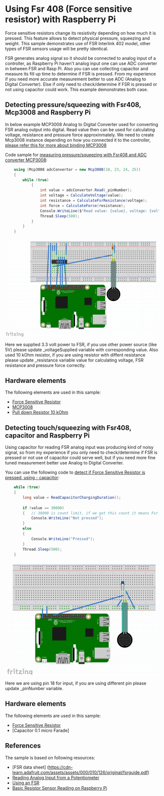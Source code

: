 # Using Fsr 408 (Force sensitive resistor) with Raspberry Pi

Force sensitive resistors change its resistivity depending on how much it is pressed. This feature allows to detect physical pressure, squeezing and weight. This sample demonstrates use of FSR Interlink 402 model, other types of FSR sensors usage will be pretty identical.

FSR generates analog signal so it should be connected to analog input of a controller, as Raspberry Pi haven't analog input one can use ADC converter in between FSR and Rasp Pi. Also you can use collecting capacitor and measure its fill up time to determine if FSR is pressed. From my experience if you need more accurate measurement better to use ADC (Analog to Digital Converter). Else if only need to check/determine if FSR is pressed or not using capacitor could work. This example demonstrates both case.

## Detecting pressure/squeezing with Fsr408, Mcp3008 and Raspberry Pi 

 In below example MCP3008 Analog to Digital Converter used for converting FSR analog output into digital. Read value then can be used for calculating voltage, resistance and pressure force approxinmately. We need to create Mcp3008 instance depending on how you connected it to the controller, [please refer this for more about binding MCP3008](https://github.com/dotnet/iot/tree/master/src/devices/Mcp3008/samples)

Code sample for [measuring pressure/squeezing with Fsr408 and ADC converter MCP3008](FsrWithAdcSample.cs#L58-L75):

```csharp
    using (Mcp3008 adcConvertor = new Mcp3008(18, 23, 24, 25))
    {
        while (true)
            {
                int value = adcConvertor.Read(_pinNumber);
                int voltage = CalculateVoltage(value);
                int resistance = CalculateFsrResistance(voltage);
                int force = CalculateForce(resistance);
                Console.WriteLine($"Read value: {value}, voltage: {voltage}, resistance: {resistance}, approximate force in Newtons: {force}");
                Thread.Sleep(500);
            }
        }
    }
```

![Fsr408 with Mcp3008 and Raspberry Pi diagram](Fsr408_Mcp3008_RaspPi.png)

Here we supplied 3.3 volt power to FSR, if you use other power source (like 5V) please update _voltageSupplied variable with corresponding value. Also used 10 kOhm resistor, if you are using resistor with diffent resistance please update _resistance variable value for calculating voltage, FSR resistance and pressure force correctly.


## Hardware elements

The following elements are used in this sample:

* [Force Sensitive Resistor](https://www.adafruit.com/product/166)
* [MCP3008](https://www.adafruit.com/product/856)
* [Pull down Resistor 10 kOhm](https://www.adafruit.com/product/2784)


## Detecting touch/squeezing with Fsr408, capacitor and Raspberry Pi 

Using capacitor for reading FSR analog input was producing kind of noisy signal, so from my experience if you only need to check/determine if FSR is pressed or not use of capacitor could serve well, but if you need more fine tuned measurement better use Analog to Digital Converter.

You can use the following code to [detect if Force Sensitive Resistor is pressed, using - capacitor](FsrWithCapacitorSample.cs#L53-L65):

```csharp
    while (true)
    {
        long value = ReadCapacitorChargingDuration();

        if (value == 30000)
        {   // 30000 is count limit, if we got this count it means Fsr has its highest resistance, so it is not pressed
            Console.WriteLine("Not pressed");
        }
        else
        {
            Console.WriteLine("Pressed");
        }
        Thread.Sleep(500);
    }
```

![Fsr408 with Capacitor and Raspberry Pi diagram](Fsr408_Capacitor_RaspPi.png)

Here we are using pin 18 for input, if you are using different pin please update _pinNumber variable.

## Hardware elements

The following elements are used in this sample:

* [Force Sensitive Resistor](https://www.adafruit.com/product/166)
* [Capacitor 0.1 micro Farade]

## References 
The sample is based on following resources:

* [FSR data sheet] (https://cdn-learn.adafruit.com/assets/assets/000/010/126/original/fsrguide.pdf)
* [Reading Analog Input from a Potentiometer](https://github.com/dotnet/iot/tree/master/src/devices/Mcp3008/samples) 
* [Using an FSR](https://learn.adafruit.com/force-sensitive-resistor-fsr/using-an-fsr)
* [Basic Resistor Sensor Reading on Raspberry Pi](https://learn.adafruit.com/basic-resistor-sensor-reading-on-raspberry-pi)
